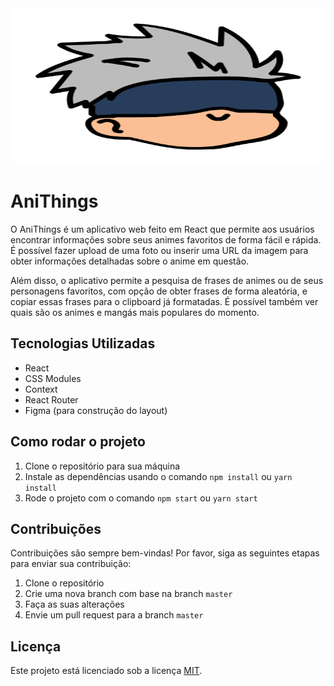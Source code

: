 <img width="100%" height="250px"  src="https://raw.githubusercontent.com/MatheusBaganha/AniThings/1570c42a4d1ff25224f1967ce6659850017d4784/public/favicon-satoru-gojo.svg"/>

# AniThings

O AniThings é um aplicativo web feito em React que permite aos usuários encontrar informações sobre seus animes favoritos de forma fácil e rápida. É possível fazer upload de uma foto ou inserir uma URL da imagem para obter informações detalhadas sobre o anime em questão.

Além disso, o aplicativo permite a pesquisa de frases de animes ou de seus personagens favoritos, com opção de obter frases de forma aleatória, e copiar essas frases para o clipboard já formatadas. É possível também ver quais são os animes e mangás mais populares do momento.


## Tecnologias Utilizadas

- React
- CSS Modules
- Context
- React Router
- Figma (para construção do layout)


## Como rodar o projeto

1. Clone o repositório para sua máquina
2. Instale as dependências usando o comando `npm install` ou `yarn install`
3. Rode o projeto com o comando `npm start` ou `yarn start`


## Contribuições

Contribuições são sempre bem-vindas! Por favor, siga as seguintes etapas para enviar sua contribuição:

1. Clone o repositório
2. Crie uma nova branch com base na branch `master`
3. Faça as suas alterações
4. Envie um pull request para a branch `master`


## Licença

Este projeto está licenciado sob a licença [MIT](https://opensource.org/licenses/MIT).
